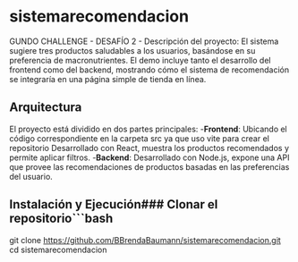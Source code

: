 # sistemarecomendacion
GUNDO CHALLENGE - DESAFÍO 2 - 
Descripción del proyecto:
El sistema sugiere tres productos saludables a los usuarios, basándose en su preferencia de macronutrientes. El demo incluye tanto el desarrollo del frontend como del backend, mostrando cómo el sistema de recomendación se integraría en una página simple de tienda en línea.
## Arquitectura
El proyecto está dividido en dos partes principales:
-**Frontend**:
Ubicando el código correspondiente en la carpeta src ya que uso vite para crear el repositorio
Desarrollado con React, muestra los productos recomendados y permite aplicar filtros.
-**Backend**: 
Desarrollado con Node.js, expone una API que provee las recomendaciones de productos basadas en las preferencias del usuario.

## Instalación y Ejecución### Clonar el repositorio```bash
git clone https://github.com/BBrendaBaumann/sistemarecomendacion.git
cd sistemarecomendacion

